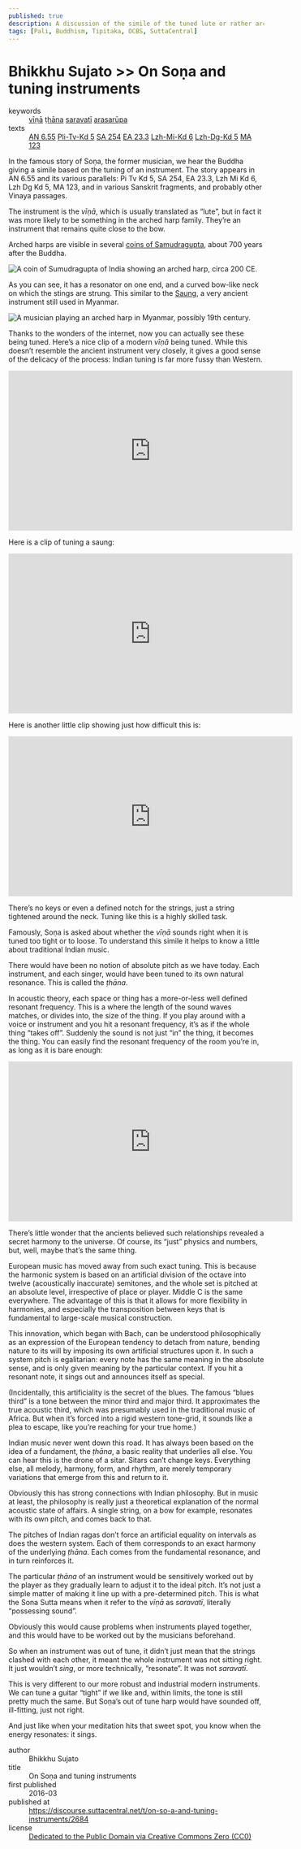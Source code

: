 ```yaml
---
published: true
description: A discussion of the simile of the tuned lute or rather arched harp.
tags: [Pali, Buddhism, Tipitaka, OCBS, SuttaCentral]
---
```


# Bhikkhu Sujato >> On Soṇa and tuning instruments

<dl class='metadata'>
<dt id='keywords'>keywords</dt>
	<dd property='dc:subject'>
		<a  target='_blank' rel='noopener' href='https://suttacentral.net/define/vīṇā'>vīṇā</a>
		<a  target='_blank' rel='noopener' href='https://suttacentral.net/define/ṭhāna'>ṭhāna</a>
		<a  target='_blank' rel='noopener' href='https://suttacentral.net/define/saravatī'>saravatī</a>
		<a  target='_blank' rel='noopener' href='https://suttacentral.net/define/arasarūpa'>arasarūpa</a>
	</dd>
<dt id='uid_sutta'>texts</dt>
	<dd property='dc:identifier'>
		<a  target='_blank' rel='noopener' href='https:suttacentral.net/an6.55'>AN 6.55</a>
		<a  target='_blank' rel='noopener' href='https:suttacentral.net/pli-tv-kd5'>Pli-Tv-Kd 5</a>
		<a  target='_blank' rel='noopener' href='https:suttacentral.net/sa254'>SA 254</a>
		<a  target='_blank' rel='noopener' href='https:suttacentral.net/ea23.3'>EA 23.3</a>
		<a  target='_blank' rel='noopener' href='https:suttacentral.net/lzh-mi-kd6'>Lzh-Mi-Kd 6</a>
		<a  target='_blank' rel='noopener' href='https:suttacentral.net/lzh-dg-kd5'>Lzh-Dg-Kd 5</a>
		<a  target='_blank' rel='noopener' href='https:suttacentral.net/ma123'>MA 123</a>
	</dd>
</dl>


In the famous story of Soṇa, the former musician, we hear the Buddha giving a simile based on the tuning of an instrument. The story appears in AN 6.55 and its various parallels: Pi Tv Kd 5, SA 254, EA 23.3, Lzh Mi Kd 6, Lzh Dg Kd 5, MA 123, and in various Sanskrit fragments, and probably other Vinaya passages.

The instrument is the *vīṇā*, which is usually translated as “lute”, but in fact it was more likely to be something in the arched harp family. They’re an instrument that remains quite close to the bow. 

Arched harps are visible in several [coins of Samudragupta](http://coinindia.com/galleries-samudragupta.html.), about 700 years after the Buddha.  

<img class='full-width-image' src='/_merged_assets/img/harp_coin.jpg' alt='A coin of Sumudragupta of India showing an arched harp, circa 200 CE.'>

As you can see, it has a resonator on one end, and a curved bow-like neck on which the stings are strung. This similar to the [Saung](https://en.wikipedia.org/wiki/Saung), a very ancient instrument still used in Myanmar.

<img class='full-width-image' src='/_merged_assets/img/harp_myanmar.jpg' alt='A musician playing an arched harp in Myanmar, possibly 19th century.'>

Thanks to the wonders of the internet, now you can actually see these being tuned. Here’s a nice clip of a modern _vīṇā_ being tuned. While this doesn’t resemble the ancient instrument very closely, it gives a good sense of the delicacy of the process: Indian tuning is far more fussy than Western.

<iframe width="560" height="315" src="https://www.youtube.com/embed/IwTyLKk3afs" title="YouTube video player" frameborder="0" allow="accelerometer; autoplay; clipboard-write; encrypted-media; gyroscope; picture-in-picture" allowfullscreen></iframe>

Here is a clip of tuning a saung: 

<iframe width="560" height="315" src="https://www.youtube.com/embed/CAxjQDbSe_g" title="YouTube video player" frameborder="0" allow="accelerometer; autoplay; clipboard-write; encrypted-media; gyroscope; picture-in-picture" allowfullscreen></iframe>

Here is another little clip showing just how difficult this is: 

<iframe width="560" height="315" src="https://www.youtube.com/embed/CAxjQDbSe_g" title="YouTube video player" frameborder="0" allow="accelerometer; autoplay; clipboard-write; encrypted-media; gyroscope; picture-in-picture" allowfullscreen></iframe>

There’s no keys or even a defined notch for the strings, just a string tightened around the neck. Tuning like this is a highly skilled task.

Famously, Soṇa is asked about whether the _vīṇā_ sounds right when it is tuned too tight or to loose. To understand this simile it helps to know a little about traditional Indian music. 

There would have been no notion of absolute pitch as we have today. Each instrument, and each singer, would have been tuned to its own natural resonance. This is called the *ṭhāna*. 

In acoustic theory, each space or thing has a more-or-less well defined resonant frequency. This is a where the length of the sound waves matches, or divides into, the size of the thing. If you play around with a voice or instrument and you hit a resonant frequency, it’s as if the whole thing “takes off”. Suddenly the sound is not just “in” the thing, it becomes the thing. You can easily find the resonant frequency of the room you’re in, as long as it is bare enough:

<iframe width="560" height="315" src="https://www.youtube.com/embed/IVFpEYNGMjo" title="YouTube video player" frameborder="0" allow="accelerometer; autoplay; clipboard-write; encrypted-media; gyroscope; picture-in-picture" allowfullscreen></iframe>

There’s little wonder that the ancients believed such relationships revealed a secret harmony to the universe. Of course, its “just” physics and numbers, but, well, maybe that’s the same thing.

European music has moved away from such exact tuning. This is because the harmonic system is based on an artificial division of the octave into twelve (acoustically inaccurate) semitones, and the whole set is pitched at an absolute level, irrespective of place or player. Middle C is the same everywhere. The advantage of this is that it allows for more flexibility in harmonies, and especially the transposition between keys that is fundamental to large-scale musical construction. 

This innovation, which began with Bach, can be understood philosophically as an expression of the European tendency to detach from nature, bending nature to its will by imposing its own artificial structures upon it. In such a system pitch is egalitarian: every note has the same meaning in the absolute sense, and is only given meaning by the particular context. If you hit a resonant note, it sings out and announces itself as special.

(Incidentally, this artificiality is the secret of the blues. The famous “blues third” is a tone between the minor third and major third. It approximates the true acoustic third, which was presumably used in the traditional music of Africa. But when it’s forced into a rigid western tone-grid, it sounds like a plea to escape, like you’re reaching for your true home.)

Indian music never went down this road. It has always been based on the idea of a fundament, the *ṭhāna*, a basic reality that underlies all else. You can hear this is the drone of a sitar. Sitars can’t change keys. Everything else, all melody, harmony, form, and rhythm, are merely temporary variations that emerge from this and return to it. 

Obviously this has strong connections with Indian philosophy. But in music at least, the philosophy is really just a theoretical explanation of the normal acoustic state of affairs. A single string, on a bow for example, resonates with its own pitch, and comes back to that.

The pitches of Indian ragas don’t force an artificial equality on intervals as does the western system. Each of them corresponds to an exact harmony of the underlying *ṭhāna*. Each comes from the fundamental resonance, and in turn reinforces it.

The particular *ṭhāna* of an instrument would be sensitively worked out by the player as they gradually learn to adjust it to the ideal pitch. It’s not just a simple matter of making it line up with a pre-determined pitch. This is what the Sona Sutta means when it refer to the _vīṇā_ as *saravatī*, literally “possessing sound”. 

Obviously this would cause problems when instruments played together, and this would have to be worked out by the musicians beforehand.

So when an instrument was out of tune, it didn’t just mean that the strings clashed with each other, it meant the whole instrument was not sitting right. It just wouldn’t *sing*, or more technically, “resonate”. It was not *saravatī*.

This is very different to our more robust and industrial modern instruments. We can tune a guitar “tight” if we like and, within limits, the tone is still pretty much the same. But Soṇa’s out of tune harp would have sounded off, ill-fitting, just not right. 

And just like when your meditation hits that sweet spot, you know when the energy resonates: it sings.

<footer>
<dl class='metadata'>
<dt id='author'>author</dt>
	<dd property='dc:creator'>Bhikkhu Sujato</dd>
<dt id='title'>title</dt>
	<dd property='dc:title'>On Soṇa and tuning instruments</dd>
<dt id='first_published_date'>first published</dt>
	<dd property='dc:date'>2016-03</dd>
<dt id='first_published_url'>published at</dt>
<dd property='dc:source'>
		<a  target='_blank' rel='noopener' href='https://discourse.suttacentral.net/t/on-so-a-and-tuning-instruments/2684'>https://discourse.suttacentral.net/t/on-so-a-and-tuning-instruments/2684</a>
</dd>
	<dt id='license'>license</dt>
	<dd property='dc:rights'>
		<a  target='_blank' rel='noopener' href='https://creativecommons.org/publicdomain/zero/1.0/legalcode'>Dedicated to the Public Domain via Creative Commons Zero (CC0)</a>
	</dd>
</dl>
</footer>